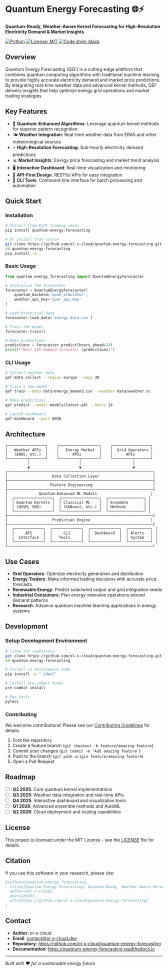 # Quantum Energy Forecasting 🌐⚡

**Quantum-Ready, Weather-Aware Kernel Forecasting for High-Resolution Electricity Demand & Market Insights**

[![Python](https://img.shields.io/badge/python-3.9+-blue.svg)](https://www.python.org/downloads/)
[![License: MIT](https://img.shields.io/badge/License-MIT-yellow.svg)](https://opensource.org/licenses/MIT)
[![Code style: black](https://img.shields.io/badge/code%20style-black-000000.svg)](https://github.com/psf/black)

## Overview

Quantum Energy Forecasting (QEF) is a cutting-edge platform that combines quantum computing algorithms with traditional machine learning to provide highly accurate electricity demand and market price predictions. By integrating real-time weather data and advanced kernel methods, QEF delivers insights that help optimize energy grid operations and market trading strategies.

## Key Features

- 🔬 **Quantum-Enhanced Algorithms**: Leverage quantum kernel methods for superior pattern recognition
- 🌤️ **Weather Integration**: Real-time weather data from ERA5 and other meteorological sources
- ⚡ **High-Resolution Forecasting**: Sub-hourly electricity demand predictions
- 📊 **Market Insights**: Energy price forecasting and market trend analysis
- 🖥️ **Interactive Dashboard**: Real-time visualization and monitoring
- 🔄 **API-First Design**: RESTful APIs for easy integration
- 📱 **CLI Tools**: Command-line interface for batch processing and automation

## Quick Start

### Installation

```bash
# Install from PyPI (coming soon)
pip install quantum-energy-forecasting

# Or install from source
git clone https://github.com/ol-s-cloud/quantum-energy-forecasting.git
cd quantum-energy-forecasting
pip install -e .
```

### Basic Usage

```python
from quantum_energy_forecasting import QuantumEnergyForecaster

# Initialize the forecaster
forecaster = QuantumEnergyForecaster(
    quantum_backend='qasm_simulator',
    weather_api_key='your_api_key'
)

# Load historical data
forecaster.load_data('energy_data.csv')

# Train the model
forecaster.train()

# Make predictions
predictions = forecaster.predict(hours_ahead=24)
print(f"Next 24h demand forecast: {predictions}")
```

### CLI Usage

```bash
# Collect weather data
qef-data collect --region europe --days 30

# Train a new model
qef train --data data/energy_demand.csv --weather data/weather.nc

# Make predictions
qef predict --model models/latest.pkl --hours 24

# Launch dashboard
qef-dashboard --port 8050
```

## Architecture

```
┌─────────────────┐    ┌──────────────────┐    ┌─────────────────┐
│   Weather APIs  │    │   Energy Market  │    │  Grid Operators │
│   (ERA5, etc.)  │    │      APIs        │    │      APIs       │
└─────────┬───────┘    └─────────┬────────┘    └─────────┬───────┘
          │                      │                       │
          ▼                      ▼                       ▼
┌─────────────────────────────────────────────────────────────────┐
│                    Data Collection Layer                        │
├─────────────────────────────────────────────────────────────────┤
│                   Feature Engineering                           │
├─────────────────────────────────────────────────────────────────┤
│              Quantum-Enhanced ML Models                        │
│  ┌─────────────────┐  ┌─────────────────┐  ┌────────────────┐ │
│  │ Quantum Kernels │  │ Classical ML    │  │ Ensemble       │ │
│  │ (QSVM, VQE)     │  │ (XGBoost, etc.) │  │ Methods        │ │
│  └─────────────────┘  └─────────────────┘  └────────────────┘ │
├─────────────────────────────────────────────────────────────────┤
│                    Prediction Engine                           │
├─────────────────────────────────────────────────────────────────┤
│  ┌─────────────┐  ┌─────────────┐  ┌─────────────┐  ┌──────────┐ │
│  │     API     │  │     CLI     │  │  Dashboard  │  │ Alerts   │ │
│  │  Interface  │  │   Tools     │  │             │  │ System   │ │
│  └─────────────┘  └─────────────┘  └─────────────┘  └──────────┘ │
└─────────────────────────────────────────────────────────────────┘
```

## Use Cases

- **Grid Operators**: Optimize electricity generation and distribution
- **Energy Traders**: Make informed trading decisions with accurate price forecasts
- **Renewable Energy**: Predict solar/wind output and grid integration needs
- **Industrial Consumers**: Plan energy-intensive operations around demand patterns
- **Research**: Advance quantum machine learning applications in energy systems

## Development

### Setup Development Environment

```bash
# Clone the repository
git clone https://github.com/ol-s-cloud/quantum-energy-forecasting.git
cd quantum-energy-forecasting

# Install in development mode
pip install -e ".[dev]"

# Install pre-commit hooks
pre-commit install

# Run tests
pytest
```

### Contributing

We welcome contributions! Please see our [Contributing Guidelines](CONTRIBUTING.md) for details.

1. Fork the repository
2. Create a feature branch (`git checkout -b feature/amazing-feature`)
3. Commit your changes (`git commit -m 'Add amazing feature'`)
4. Push to the branch (`git push origin feature/amazing-feature`)
5. Open a Pull Request

## Roadmap

- [ ] **Q2 2025**: Core quantum kernel implementations
- [ ] **Q3 2025**: Weather data integration and real-time APIs
- [ ] **Q4 2025**: Interactive dashboard and visualization tools
- [ ] **Q1 2026**: Advanced ensemble methods and AutoML
- [ ] **Q2 2026**: Cloud deployment and scaling capabilities

## License

This project is licensed under the MIT License - see the [LICENSE](LICENSE) file for details.

## Citation

If you use this software in your research, please cite:

```bibtex
@software{quantum_energy_forecasting,
  title={Quantum Energy Forecasting: Quantum-Ready, Weather-Aware Kernel Forecasting},
  author={ol-s-cloud},
  year={2025},
  url={https://github.com/ol-s-cloud/quantum-energy-forecasting}
}
```

## Contact

- **Author**: ol-s-cloud
- **Email**: contact@ol-s-cloud.dev
- **Repository**: https://github.com/ol-s-cloud/quantum-energy-forecasting
- **Documentation**: https://quantum-energy-forecasting.readthedocs.io

---

*Built with ❤️ for a sustainable energy future*
